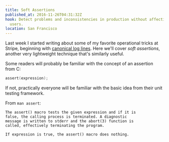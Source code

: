 ```yaml
---
title: Soft Assertions
published_at: 2016-11-26T04:31:32Z
hook: Detect problems and inconsistencies in production without affecting
  users.
location: San Francisco
---
```


Last week I started writing about some of my favorite operational tricks at
Stripe, beginning with [canonical log lines](/canonical-log-lines). Here we'll
cover _soft assertions_, another very lightweight technique that's similarly
useful.

Some readers will probably be familiar with the concept of an assertion from C:

``` c
assert(expression);
```

If not, practically everyone will be familiar with the basic idea from their
unit testing framework.



From `man assert`:

```
The assert() macro tests the given expression and if it is
false, the calling process is terminated. A diagnostic
message is written to stderr and the abort(3) function is
called, effectively terminating the program.

If expression is true, the assert() macro does nothing.
```
